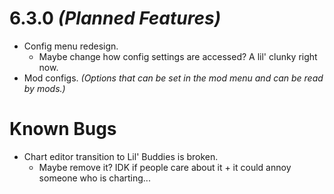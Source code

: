 # 6.3.0 *(Planned Features)*

- Config menu redesign.
	- Maybe change how config settings are accessed? A lil' clunky right now.
- Mod configs. *(Options that can be set in the mod menu and can be read by mods.)*

# Known Bugs

- Chart editor transition to Lil' Buddies is broken.
	- Maybe remove it? IDK if people care about it + it could annoy someone who is charting...